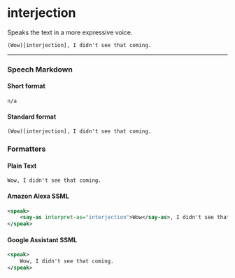 # interjection

Speaks the text in a more expressive voice.

```text
(Wow)[interjection], I didn't see that coming.
```

---

### Speech Markdown
#### Short format
```text
n/a
```

#### Standard format
```text
(Wow)[interjection], I didn't see that coming.
```

### Formatters
#### Plain Text
```text
Wow, I didn't see that coming.
```

#### Amazon Alexa SSML
```xml
<speak>
    <say-as interpret-as="interjection">Wow</say-as>, I didn't see that coming.
</speak>
```

#### Google Assistant SSML
```xml
<speak>
    Wow, I didn't see that coming.
</speak>
```
